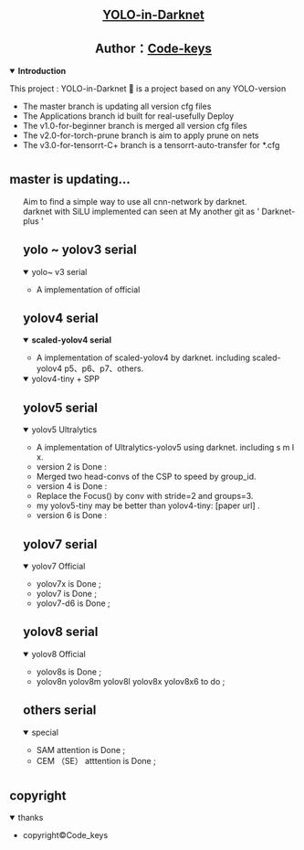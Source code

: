 ## <div align="center"><a href="https://github.com/Code-keys/yolo-darknet"> YOLO-in-Darknet <br></a></div>
## <div align="center">Author：<a href="https://github.com/Code-keys/yolo-darknet">Code-keys<br></a></div>

<details open>
<summary><strong>Introduction</strong></summary>
<p>

  This project : YOLO-in-Darknet 🚀 is a project based on any YOLO-version <br>

- The master branch is updating all version cfg files 
- The Applications branch id built for real-usefully Deploy 
- The v1.0-for-beginner branch is merged all version cfg files
- The v2.0-for-torch-prune branch is aim to apply prune on nets 
- The v3.0-for-tensorrt-C+ branch is a tensorrt-auto-transfer for *.cfg 
</details>

#
## <strong> master is updating...</strong>
<ul>Aim to find a simple way to use all cnn-network by darknet. <br> 
darknet with SiLU implemented can seen at My another git as ' Darknet-plus ' <br> 



## <strong>yolo ~ yolov3  serial</strong>
<details open>
<summary> yolo~ v3 serial </summary>

- A implementation of official <br>
</details>

## <strong>yolov4  serial</strong>
<details open>
<summary> <strong>scaled-yolov4 serial</strong> </summary>

- A implementation of scaled-yolov4 by darknet. including scaled-yolov4 p5、p6、p7、others.<br>
 
</details>
<details open>
<summary> yolov4-tiny + SPP </summary> 
</details> 


## <strong>yolov5  serial</strong>
<details open>
<summary> yolov5  Ultralytics </summary> 
 
- A implementation of Ultralytics-yolov5 using darknet. including s m l x. <br>  
- version 2 is Done : <br>
- Merged two head-convs of the CSP to speed by group_id.<br>  
- version 4 is Done : <br>
- Replace the Focus() by conv with stride=2 and groups=3.<br>
- my yolov5-tiny may be better than yolov4-tiny: [paper url] .<br>
- version 6 is Done :
 
</details>
 
## <strong> yolov7 serial </strong>
<details open>
<summary> yolov7 Official </summary> 

- yolov7x is Done ;
- yolov7 is Done ;
- yolov7-d6 is Done ;
</details> 

## <strong> yolov8 serial </strong>
<details open>
<summary> yolov8 Official </summary>  

- yolov8s is Done ;
- yolov8n yolov8m yolov8l yolov8x yolov8x6 to do ;
</details> 
 
## <strong> others serial </strong>
<details open>
<summary> special </summary> 
 
- SAM attention is Done ;
- CEM （SE） atttention is Done ;  
</details> 
 

</ul> 

# 
## <strong>copyright</strong> 
<details open>
<summary> thanks </summary> 

- copyright©Code_keys
</details>
